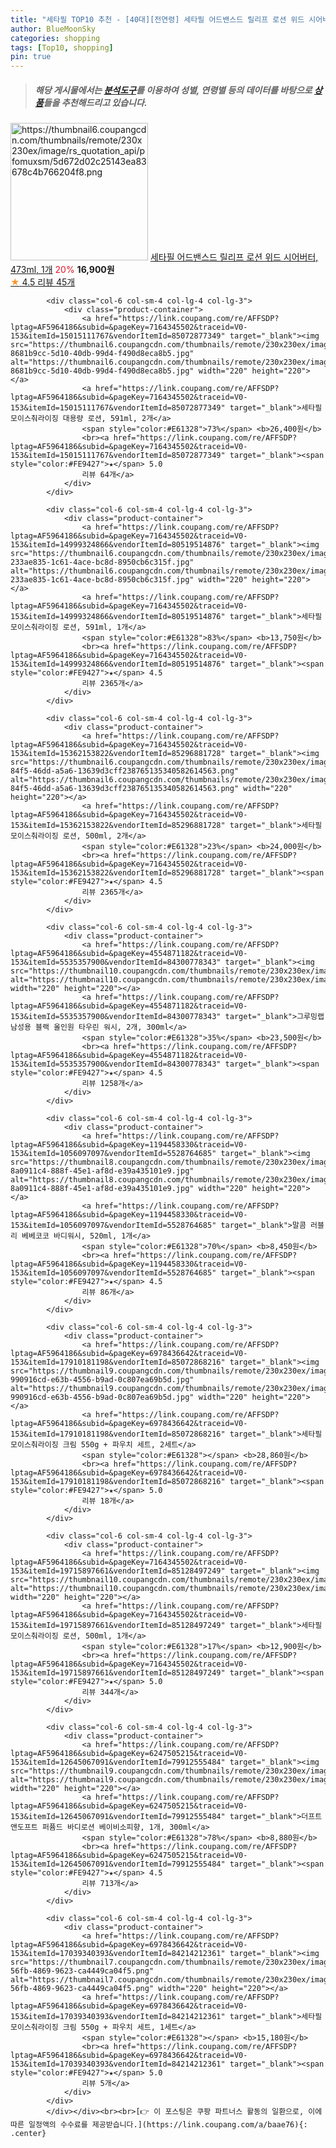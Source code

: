 ```yaml
---
title: "세타필 TOP10 추천 - [40대][전연령] 세타필 어드밴스드 릴리프 로션 위드 시어버터, 473ml, 1개"
author: BlueMoonSky
categories: shopping
tags: [Top10, shopping]
pin: true
---
```


> ##### 해당 게시물에서는 [**분석도구**](https://itemscout.io/)를 이용하여 **성별**, **연령별** 등의 데이터를 바탕으로 [**상품**](https://link.coupang.com/a/baae76)들을 추천해드리고 있습니다.
<div class="container"><div class="row">
            <div class="col-6 col-sm-4 col-lg-4 col-lg-3">
                <div class="product-container">
                    <a href="https://link.coupang.com/re/AFFSDP?lptag=AF5964186&subid=&pageKey=7219572604&traceid=V0-153&itemId=18291567945&vendorItemId=85437268910" target="_blank"><img src="https://thumbnail6.coupangcdn.com/thumbnails/remote/230x230ex/image/rs_quotation_api/pfomuxsm/5d672d02c25143ea83678c4b766204f8.png" alt="https://thumbnail6.coupangcdn.com/thumbnails/remote/230x230ex/image/rs_quotation_api/pfomuxsm/5d672d02c25143ea83678c4b766204f8.png" width="220" height="220"></a>
                    <a href="https://link.coupang.com/re/AFFSDP?lptag=AF5964186&subid=&pageKey=7219572604&traceid=V0-153&itemId=18291567945&vendorItemId=85437268910" target="_blank">세타필 어드밴스드 릴리프 로션 위드 시어버터, 473ml, 1개</a>
                    <span style="color:#E61328">20%</span> <b>16,900원</b>
                    <br><a href="https://link.coupang.com/re/AFFSDP?lptag=AF5964186&subid=&pageKey=7219572604&traceid=V0-153&itemId=18291567945&vendorItemId=85437268910" target="_blank"><span style="color:#FE9427">★</span> 4.5
                    리뷰 45개</a>
                </div>
            </div>
            
            <div class="col-6 col-sm-4 col-lg-4 col-lg-3">
                <div class="product-container">
                    <a href="https://link.coupang.com/re/AFFSDP?lptag=AF5964186&subid=&pageKey=7164345502&traceid=V0-153&itemId=15015111767&vendorItemId=85072877349" target="_blank"><img src="https://thumbnail6.coupangcdn.com/thumbnails/remote/230x230ex/image/retail/images/711593805388429-8681b9cc-5d10-40db-99d4-f490d8eca8b5.jpg" alt="https://thumbnail6.coupangcdn.com/thumbnails/remote/230x230ex/image/retail/images/711593805388429-8681b9cc-5d10-40db-99d4-f490d8eca8b5.jpg" width="220" height="220"></a>
                    <a href="https://link.coupang.com/re/AFFSDP?lptag=AF5964186&subid=&pageKey=7164345502&traceid=V0-153&itemId=15015111767&vendorItemId=85072877349" target="_blank">세타필 모이스춰라이징 대용량 로션, 591ml, 2개</a>
                    <span style="color:#E61328">73%</span> <b>26,400원</b>
                    <br><a href="https://link.coupang.com/re/AFFSDP?lptag=AF5964186&subid=&pageKey=7164345502&traceid=V0-153&itemId=15015111767&vendorItemId=85072877349" target="_blank"><span style="color:#FE9427">★</span> 5.0
                    리뷰 64개</a>
                </div>
            </div>
            
            <div class="col-6 col-sm-4 col-lg-4 col-lg-3">
                <div class="product-container">
                    <a href="https://link.coupang.com/re/AFFSDP?lptag=AF5964186&subid=&pageKey=7164345502&traceid=V0-153&itemId=14999324866&vendorItemId=80519514876" target="_blank"><img src="https://thumbnail6.coupangcdn.com/thumbnails/remote/230x230ex/image/retail/images/1322644922592436-233ae835-1c61-4ace-bc8d-8950cb6c315f.jpg" alt="https://thumbnail6.coupangcdn.com/thumbnails/remote/230x230ex/image/retail/images/1322644922592436-233ae835-1c61-4ace-bc8d-8950cb6c315f.jpg" width="220" height="220"></a>
                    <a href="https://link.coupang.com/re/AFFSDP?lptag=AF5964186&subid=&pageKey=7164345502&traceid=V0-153&itemId=14999324866&vendorItemId=80519514876" target="_blank">세타필 모이스춰라이징 로션, 591ml, 1개</a>
                    <span style="color:#E61328">83%</span> <b>13,750원</b>
                    <br><a href="https://link.coupang.com/re/AFFSDP?lptag=AF5964186&subid=&pageKey=7164345502&traceid=V0-153&itemId=14999324866&vendorItemId=80519514876" target="_blank"><span style="color:#FE9427">★</span> 4.5
                    리뷰 2365개</a>
                </div>
            </div>
            
            <div class="col-6 col-sm-4 col-lg-4 col-lg-3">
                <div class="product-container">
                    <a href="https://link.coupang.com/re/AFFSDP?lptag=AF5964186&subid=&pageKey=7164345502&traceid=V0-153&itemId=15362153822&vendorItemId=85296881728" target="_blank"><img src="https://thumbnail6.coupangcdn.com/thumbnails/remote/230x230ex/image/retail/images/8bf8a482-84f5-46dd-a5a6-13639d3cff238765135340582614563.png" alt="https://thumbnail6.coupangcdn.com/thumbnails/remote/230x230ex/image/retail/images/8bf8a482-84f5-46dd-a5a6-13639d3cff238765135340582614563.png" width="220" height="220"></a>
                    <a href="https://link.coupang.com/re/AFFSDP?lptag=AF5964186&subid=&pageKey=7164345502&traceid=V0-153&itemId=15362153822&vendorItemId=85296881728" target="_blank">세타필 모이스춰라이징 로션, 500ml, 2개</a>
                    <span style="color:#E61328">23%</span> <b>24,000원</b>
                    <br><a href="https://link.coupang.com/re/AFFSDP?lptag=AF5964186&subid=&pageKey=7164345502&traceid=V0-153&itemId=15362153822&vendorItemId=85296881728" target="_blank"><span style="color:#FE9427">★</span> 4.5
                    리뷰 2365개</a>
                </div>
            </div>
            
            <div class="col-6 col-sm-4 col-lg-4 col-lg-3">
                <div class="product-container">
                    <a href="https://link.coupang.com/re/AFFSDP?lptag=AF5964186&subid=&pageKey=4554871182&traceid=V0-153&itemId=5535357900&vendorItemId=84300778343" target="_blank"><img src="https://thumbnail10.coupangcdn.com/thumbnails/remote/230x230ex/image/vendor_inventory/98b8/d0d90a0a6385fc88b4f5b00e4cf066e4a7b0254d6b62ecd1edcb460245e3.jpg" alt="https://thumbnail10.coupangcdn.com/thumbnails/remote/230x230ex/image/vendor_inventory/98b8/d0d90a0a6385fc88b4f5b00e4cf066e4a7b0254d6b62ecd1edcb460245e3.jpg" width="220" height="220"></a>
                    <a href="https://link.coupang.com/re/AFFSDP?lptag=AF5964186&subid=&pageKey=4554871182&traceid=V0-153&itemId=5535357900&vendorItemId=84300778343" target="_blank">그루밍랩 남성용 블랙 올인원 타우린 워시, 2개, 300ml</a>
                    <span style="color:#E61328">35%</span> <b>23,500원</b>
                    <br><a href="https://link.coupang.com/re/AFFSDP?lptag=AF5964186&subid=&pageKey=4554871182&traceid=V0-153&itemId=5535357900&vendorItemId=84300778343" target="_blank"><span style="color:#FE9427">★</span> 4.5
                    리뷰 1258개</a>
                </div>
            </div>
            
            <div class="col-6 col-sm-4 col-lg-4 col-lg-3">
                <div class="product-container">
                    <a href="https://link.coupang.com/re/AFFSDP?lptag=AF5964186&subid=&pageKey=1194458330&traceid=V0-153&itemId=1056097097&vendorItemId=5528764685" target="_blank"><img src="https://thumbnail8.coupangcdn.com/thumbnails/remote/230x230ex/image/retail/images/7106880503858744-8a0911c4-888f-45e1-af8d-e39a435101e9.jpg" alt="https://thumbnail8.coupangcdn.com/thumbnails/remote/230x230ex/image/retail/images/7106880503858744-8a0911c4-888f-45e1-af8d-e39a435101e9.jpg" width="220" height="220"></a>
                    <a href="https://link.coupang.com/re/AFFSDP?lptag=AF5964186&subid=&pageKey=1194458330&traceid=V0-153&itemId=1056097097&vendorItemId=5528764685" target="_blank">말콤 러블리 베베코코 바디워시, 520ml, 1개</a>
                    <span style="color:#E61328">70%</span> <b>8,450원</b>
                    <br><a href="https://link.coupang.com/re/AFFSDP?lptag=AF5964186&subid=&pageKey=1194458330&traceid=V0-153&itemId=1056097097&vendorItemId=5528764685" target="_blank"><span style="color:#FE9427">★</span> 4.5
                    리뷰 86개</a>
                </div>
            </div>
            
            <div class="col-6 col-sm-4 col-lg-4 col-lg-3">
                <div class="product-container">
                    <a href="https://link.coupang.com/re/AFFSDP?lptag=AF5964186&subid=&pageKey=6978436642&traceid=V0-153&itemId=17910181198&vendorItemId=85072868216" target="_blank"><img src="https://thumbnail9.coupangcdn.com/thumbnails/remote/230x230ex/image/retail/images/1669368159445755-990916cd-e63b-4556-b9ad-0c807ea69b5d.jpg" alt="https://thumbnail9.coupangcdn.com/thumbnails/remote/230x230ex/image/retail/images/1669368159445755-990916cd-e63b-4556-b9ad-0c807ea69b5d.jpg" width="220" height="220"></a>
                    <a href="https://link.coupang.com/re/AFFSDP?lptag=AF5964186&subid=&pageKey=6978436642&traceid=V0-153&itemId=17910181198&vendorItemId=85072868216" target="_blank">세타필 모이스춰라이징 크림 550g + 파우치 세트, 2세트</a>
                    <span style="color:#E61328"></span> <b>28,860원</b>
                    <br><a href="https://link.coupang.com/re/AFFSDP?lptag=AF5964186&subid=&pageKey=6978436642&traceid=V0-153&itemId=17910181198&vendorItemId=85072868216" target="_blank"><span style="color:#FE9427">★</span> 5.0
                    리뷰 18개</a>
                </div>
            </div>
            
            <div class="col-6 col-sm-4 col-lg-4 col-lg-3">
                <div class="product-container">
                    <a href="https://link.coupang.com/re/AFFSDP?lptag=AF5964186&subid=&pageKey=7164345502&traceid=V0-153&itemId=19715897661&vendorItemId=85128497249" target="_blank"><img src="https://thumbnail10.coupangcdn.com/thumbnails/remote/230x230ex/image/rs_quotation_api/u38gth7f/4dd9b982ec6f4a1984f6701ca3e3bfb4.png" alt="https://thumbnail10.coupangcdn.com/thumbnails/remote/230x230ex/image/rs_quotation_api/u38gth7f/4dd9b982ec6f4a1984f6701ca3e3bfb4.png" width="220" height="220"></a>
                    <a href="https://link.coupang.com/re/AFFSDP?lptag=AF5964186&subid=&pageKey=7164345502&traceid=V0-153&itemId=19715897661&vendorItemId=85128497249" target="_blank">세타필 모이스춰라이징 로션, 500ml, 1개</a>
                    <span style="color:#E61328">17%</span> <b>12,900원</b>
                    <br><a href="https://link.coupang.com/re/AFFSDP?lptag=AF5964186&subid=&pageKey=7164345502&traceid=V0-153&itemId=19715897661&vendorItemId=85128497249" target="_blank"><span style="color:#FE9427">★</span> 5.0
                    리뷰 344개</a>
                </div>
            </div>
            
            <div class="col-6 col-sm-4 col-lg-4 col-lg-3">
                <div class="product-container">
                    <a href="https://link.coupang.com/re/AFFSDP?lptag=AF5964186&subid=&pageKey=6247505215&traceid=V0-153&itemId=12645067091&vendorItemId=79912555484" target="_blank"><img src="https://thumbnail9.coupangcdn.com/thumbnails/remote/230x230ex/image/rs_quotation_api/vw4evcir/e31cb467c6c94a8c86fbf161e9bdc865.jpg" alt="https://thumbnail9.coupangcdn.com/thumbnails/remote/230x230ex/image/rs_quotation_api/vw4evcir/e31cb467c6c94a8c86fbf161e9bdc865.jpg" width="220" height="220"></a>
                    <a href="https://link.coupang.com/re/AFFSDP?lptag=AF5964186&subid=&pageKey=6247505215&traceid=V0-153&itemId=12645067091&vendorItemId=79912555484" target="_blank">더프트앤도프트 퍼퓸드 바디로션 베이비소피향, 1개, 300ml</a>
                    <span style="color:#E61328">78%</span> <b>8,880원</b>
                    <br><a href="https://link.coupang.com/re/AFFSDP?lptag=AF5964186&subid=&pageKey=6247505215&traceid=V0-153&itemId=12645067091&vendorItemId=79912555484" target="_blank"><span style="color:#FE9427">★</span> 4.5
                    리뷰 713개</a>
                </div>
            </div>
            
            <div class="col-6 col-sm-4 col-lg-4 col-lg-3">
                <div class="product-container">
                    <a href="https://link.coupang.com/re/AFFSDP?lptag=AF5964186&subid=&pageKey=6978436642&traceid=V0-153&itemId=17039340393&vendorItemId=84214212361" target="_blank"><img src="https://thumbnail7.coupangcdn.com/thumbnails/remote/230x230ex/image/retail/images/2022/12/08/11/9/94fee216-56fb-4869-9623-ca4449ca04f5.png" alt="https://thumbnail7.coupangcdn.com/thumbnails/remote/230x230ex/image/retail/images/2022/12/08/11/9/94fee216-56fb-4869-9623-ca4449ca04f5.png" width="220" height="220"></a>
                    <a href="https://link.coupang.com/re/AFFSDP?lptag=AF5964186&subid=&pageKey=6978436642&traceid=V0-153&itemId=17039340393&vendorItemId=84214212361" target="_blank">세타필 모이스춰라이징 크림 550g + 파우치 세트, 1세트</a>
                    <span style="color:#E61328"></span> <b>15,180원</b>
                    <br><a href="https://link.coupang.com/re/AFFSDP?lptag=AF5964186&subid=&pageKey=6978436642&traceid=V0-153&itemId=17039340393&vendorItemId=84214212361" target="_blank"><span style="color:#FE9427">★</span> 5.0
                    리뷰 5개</a>
                </div>
            </div>
            </div></div><br><br>[👉 이 포스팅은 쿠팡 파트너스 활동의 일환으로, 이에 따른 일정액의 수수료를 제공받습니다.](https://link.coupang.com/a/baae76){: .center}